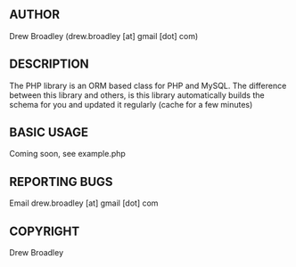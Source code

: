 ## AUTHOR
Drew Broadley (drew.broadley [at] gmail [dot] com)

## DESCRIPTION

The PHP library is an ORM based class for PHP and MySQL. The difference between this library and others, is this library automatically builds the schema for you and updated it regularly (cache for a few minutes)

## BASIC USAGE

Coming soon, see example.php
    
## REPORTING BUGS
Email drew.broadley [at] gmail [dot] com

## COPYRIGHT
Drew Broadley